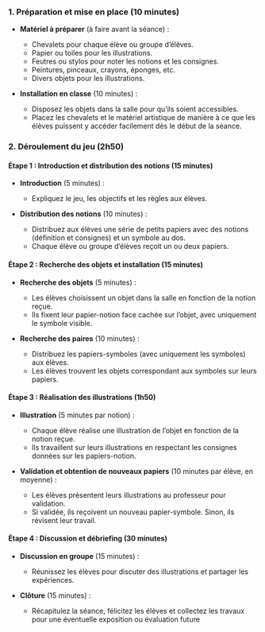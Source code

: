 ### 1. Préparation et mise en place (10 minutes)

- **Matériel à préparer** (à faire avant la séance) :
    
    - Chevalets pour chaque élève ou groupe d’élèves.
    - Papier ou toiles pour les illustrations.
    - Feutres ou stylos pour noter les notions et les consignes.
    - Peintures, pinceaux, crayons, éponges, etc.
    - Divers objets pour les illustrations.
- **Installation en classe** (10 minutes) :
    
    - Disposez les objets dans la salle pour qu’ils soient accessibles.
    - Placez les chevalets et le matériel artistique de manière à ce que les élèves puissent y accéder facilement dès le début de la séance.

### 2. Déroulement du jeu (2h50)

#### Étape 1 : Introduction et distribution des notions (15 minutes)

- **Introduction** (5 minutes) :
    
    - Expliquez le jeu, les objectifs et les règles aux élèves.
- **Distribution des notions** (10 minutes) :
    
    - Distribuez aux élèves une série de petits papiers avec des notions (définition et consignes) et un symbole au dos.
    - Chaque élève ou groupe d’élèves reçoit un ou deux papiers.

#### Étape 2 : Recherche des objets et installation (15 minutes)

- **Recherche des objets** (5 minutes) :
    
    - Les élèves choisissent un objet dans la salle en fonction de la notion reçue.
    - Ils fixent leur papier-notion face cachée sur l’objet, avec uniquement le symbole visible.
- **Recherche des paires** (10 minutes) :
    
    - Distribuez les papiers-symboles (avec uniquement les symboles) aux élèves.
    - Les élèves trouvent les objets correspondant aux symboles sur leurs papiers.

#### Étape 3 : Réalisation des illustrations (1h50)

- **Illustration** (5 minutes par notion) :
    
    - Chaque élève réalise une illustration de l’objet en fonction de la notion reçue.
    - Ils travaillent sur leurs illustrations en respectant les consignes données sur les papiers-notion.
- **Validation et obtention de nouveaux papiers** (10 minutes par élève, en moyenne) :
    
    - Les élèves présentent leurs illustrations au professeur pour validation.
    - Si validée, ils reçoivent un nouveau papier-symbole. Sinon, ils révisent leur travail.

#### Étape 4 : Discussion et débriefing (30 minutes)

- **Discussion en groupe** (15 minutes) :
    
    - Réunissez les élèves pour discuter des illustrations et partager les expériences.
- **Clôture** (15 minutes) :
    
    - Récapitulez la séance, félicitez les élèves et collectez les travaux pour une éventuelle exposition ou évaluation future